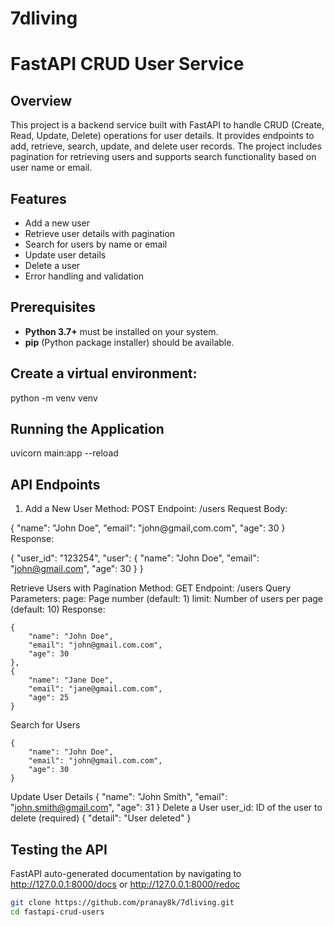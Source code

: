 # 7dliving
# FastAPI CRUD User Service

## Overview

This project is a backend service built with FastAPI to handle CRUD (Create, Read, Update, Delete) operations for user details. It provides endpoints to add, retrieve, search, update, and delete user records. The project includes pagination for retrieving users and supports search functionality based on user name or email.

## Features

- Add a new user
- Retrieve user details with pagination
- Search for users by name or email
- Update user details
- Delete a user
- Error handling and validation

## Prerequisites

- **Python 3.7+** must be installed on your system.
- **pip** (Python package installer) should be available.

## Create a virtual environment:
python -m venv venv

## Running the Application
uvicorn main:app --reload

## API Endpoints
1. Add a New User
Method: POST
Endpoint: /users
Request Body:

{
    "name": "John Doe",
    "email": "john@gmail,com.com",
    "age": 30
}
Response:

{
    "user_id": "123254",
    "user": {
        "name": "John Doe",
        "email": "john@gmail.com",
        "age": 30
    }
}

Retrieve Users with Pagination
Method: GET
Endpoint: /users
Query Parameters:
page: Page number (default: 1)
limit: Number of users per page (default: 10)
Response:

    {
        "name": "John Doe",
        "email": "john@gmail.com.com",
        "age": 30
    },
    {
        "name": "Jane Doe",
        "email": "jane@gmail.com.com",
        "age": 25
    }

Search for Users

    {
        "name": "John Doe",
        "email": "john@gmail.com.com",
        "age": 30
    }
    
Update User Details
{
    "name": "John Smith",
    "email": "john.smith@gmail.com",
    "age": 31
}
Delete a User
user_id: ID of the user to delete (required)
{
    "detail": "User deleted"
}

    
## Testing the API
FastAPI auto-generated documentation by navigating to http://127.0.0.1:8000/docs or http://127.0.0.1:8000/redoc



```bash
git clone https://github.com/pranay8k/7dliving.git
cd fastapi-crud-users
